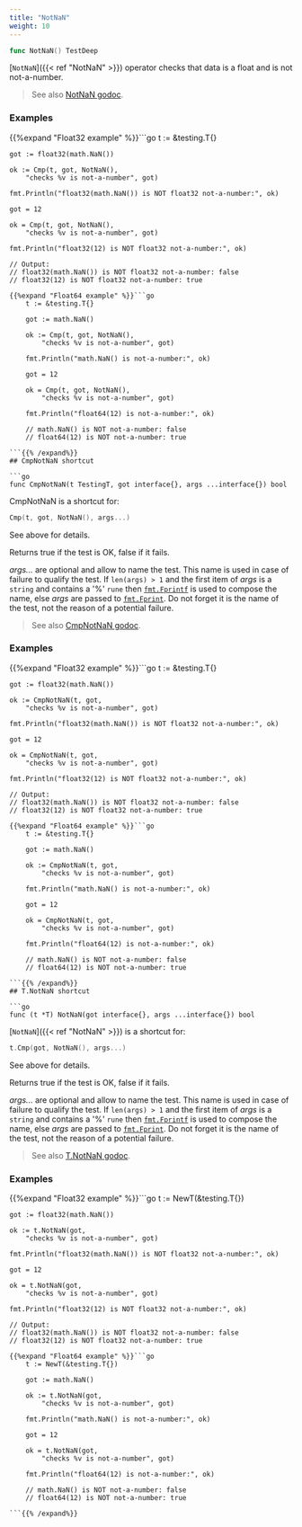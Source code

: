 ```yaml
---
title: "NotNaN"
weight: 10
---
```


```go
func NotNaN() TestDeep
```

[`NotNaN`]({{< ref "NotNaN" >}}) operator checks that data is a float and is not not-a-number.


> See also [<i class='fas fa-book'></i> NotNaN godoc](https://godoc.org/github.com/maxatome/go-testdeep#NotNaN).

### Examples

{{%expand "Float32 example" %}}```go
	t := &testing.T{}

	got := float32(math.NaN())

	ok := Cmp(t, got, NotNaN(),
		"checks %v is not-a-number", got)

	fmt.Println("float32(math.NaN()) is NOT float32 not-a-number:", ok)

	got = 12

	ok = Cmp(t, got, NotNaN(),
		"checks %v is not-a-number", got)

	fmt.Println("float32(12) is NOT float32 not-a-number:", ok)

	// Output:
	// float32(math.NaN()) is NOT float32 not-a-number: false
	// float32(12) is NOT float32 not-a-number: true

```{{% /expand%}}
{{%expand "Float64 example" %}}```go
	t := &testing.T{}

	got := math.NaN()

	ok := Cmp(t, got, NotNaN(),
		"checks %v is not-a-number", got)

	fmt.Println("math.NaN() is not-a-number:", ok)

	got = 12

	ok = Cmp(t, got, NotNaN(),
		"checks %v is not-a-number", got)

	fmt.Println("float64(12) is not-a-number:", ok)

	// math.NaN() is NOT not-a-number: false
	// float64(12) is NOT not-a-number: true

```{{% /expand%}}
## CmpNotNaN shortcut

```go
func CmpNotNaN(t TestingT, got interface{}, args ...interface{}) bool
```

CmpNotNaN is a shortcut for:

```go
Cmp(t, got, NotNaN(), args...)
```

See above for details.

Returns true if the test is OK, false if it fails.

*args...* are optional and allow to name the test. This name is
used in case of failure to qualify the test. If `len(args) > 1` and
the first item of *args* is a `string` and contains a '%' `rune` then
[`fmt.Fprintf`](https://golang.org/pkg/fmt/#Fprintf) is used to compose the name, else *args* are passed to
[`fmt.Fprint`](https://golang.org/pkg/fmt/#Fprint). Do not forget it is the name of the test, not the
reason of a potential failure.


> See also [<i class='fas fa-book'></i> CmpNotNaN godoc](https://godoc.org/github.com/maxatome/go-testdeep#CmpNotNaN).

### Examples

{{%expand "Float32 example" %}}```go
	t := &testing.T{}

	got := float32(math.NaN())

	ok := CmpNotNaN(t, got,
		"checks %v is not-a-number", got)

	fmt.Println("float32(math.NaN()) is NOT float32 not-a-number:", ok)

	got = 12

	ok = CmpNotNaN(t, got,
		"checks %v is not-a-number", got)

	fmt.Println("float32(12) is NOT float32 not-a-number:", ok)

	// Output:
	// float32(math.NaN()) is NOT float32 not-a-number: false
	// float32(12) is NOT float32 not-a-number: true

```{{% /expand%}}
{{%expand "Float64 example" %}}```go
	t := &testing.T{}

	got := math.NaN()

	ok := CmpNotNaN(t, got,
		"checks %v is not-a-number", got)

	fmt.Println("math.NaN() is not-a-number:", ok)

	got = 12

	ok = CmpNotNaN(t, got,
		"checks %v is not-a-number", got)

	fmt.Println("float64(12) is not-a-number:", ok)

	// math.NaN() is NOT not-a-number: false
	// float64(12) is NOT not-a-number: true

```{{% /expand%}}
## T.NotNaN shortcut

```go
func (t *T) NotNaN(got interface{}, args ...interface{}) bool
```

[`NotNaN`]({{< ref "NotNaN" >}}) is a shortcut for:

```go
t.Cmp(got, NotNaN(), args...)
```

See above for details.

Returns true if the test is OK, false if it fails.

*args...* are optional and allow to name the test. This name is
used in case of failure to qualify the test. If `len(args) > 1` and
the first item of *args* is a `string` and contains a '%' `rune` then
[`fmt.Fprintf`](https://golang.org/pkg/fmt/#Fprintf) is used to compose the name, else *args* are passed to
[`fmt.Fprint`](https://golang.org/pkg/fmt/#Fprint). Do not forget it is the name of the test, not the
reason of a potential failure.


> See also [<i class='fas fa-book'></i> T.NotNaN godoc](https://godoc.org/github.com/maxatome/go-testdeep#T.NotNaN).

### Examples

{{%expand "Float32 example" %}}```go
	t := NewT(&testing.T{})

	got := float32(math.NaN())

	ok := t.NotNaN(got,
		"checks %v is not-a-number", got)

	fmt.Println("float32(math.NaN()) is NOT float32 not-a-number:", ok)

	got = 12

	ok = t.NotNaN(got,
		"checks %v is not-a-number", got)

	fmt.Println("float32(12) is NOT float32 not-a-number:", ok)

	// Output:
	// float32(math.NaN()) is NOT float32 not-a-number: false
	// float32(12) is NOT float32 not-a-number: true

```{{% /expand%}}
{{%expand "Float64 example" %}}```go
	t := NewT(&testing.T{})

	got := math.NaN()

	ok := t.NotNaN(got,
		"checks %v is not-a-number", got)

	fmt.Println("math.NaN() is not-a-number:", ok)

	got = 12

	ok = t.NotNaN(got,
		"checks %v is not-a-number", got)

	fmt.Println("float64(12) is not-a-number:", ok)

	// math.NaN() is NOT not-a-number: false
	// float64(12) is NOT not-a-number: true

```{{% /expand%}}

